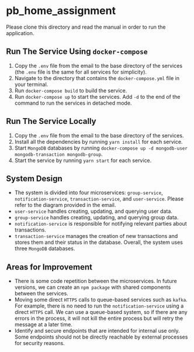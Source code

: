 # pb_home_assignment

Please clone this directory and read the manual in order to run the application.

## Run The Service Using `docker-compose`

1. Copy the `.env` file from the email to the base directory of the services (the `.env` file is the same for all services for simplicity).
2. Navigate to the directory that contains the `docker-compose.yml` file in your terminal.
3. Run `docker-compose build` to build the service.
4. Run `docker-compose up` to start the services. Add `-d` to the end of the command to run the services in detached mode.

## Run The Service Locally

1. Copy the `.env` file from the email to the base directory of the services.
2. Install all the dependencies by running `yarn install` for each service.
3. Start `MongoDB` databases by running `docker-compose up -d mongodb-user mongodb-transaction mongodb-group`.
4. Start the service by running `yarn start` for each service.

## System Design

- The system is divided into four microservices: `group-service`, `notification-service`, `transaction-service`, and `user-service`. Please refer to the diagram provided in the email.
- `user-service` handles creating, updating, and querying user data.
- `group-service` handles creating, updating, and querying group data.
- `notification-service` is responsible for notifying relevant parties about transactions.
- `transaction-service` manages the creation of new transactions and stores them and their status in the database. Overall, the system uses three `MongoDB` databases.

## Areas for Improvement

- There is some code repetition between the microservices. In future versions, we can create an `npm package` with shared components between the services.
- Moving some direct `HTTPS` calls to queue-based services such as `kafka`. For example, there is no need to run the `notification-service` using a direct `HTTPS` call. We can use a queue-based system, so if there are any errors in the process, it will not kill the entire process but will retry the message at a later time.
- Identify and secure endpoints that are intended for internal use only. Some endpoints should not be directly reachable by external processes for security reasons.

